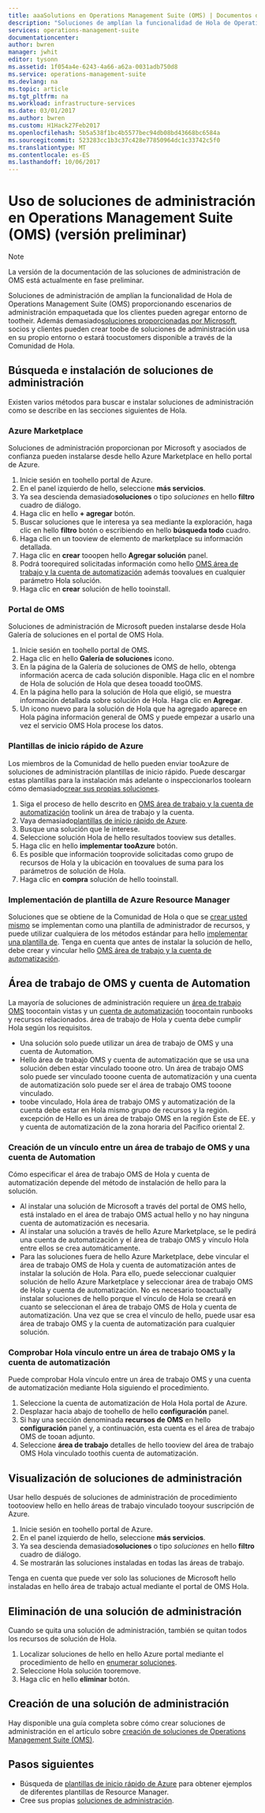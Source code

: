 ```yaml
---
title: aaaSolutions en Operations Management Suite (OMS) | Documentos de Microsoft
description: "Soluciones de amplían la funcionalidad de Hola de Operations Management Suite (OMS) proporcionando escenarios de administración empaquetada que los clientes pueden agregar área de trabajo OMS tootheir.  En este artículo se proporciona información sobre cómo los clientes y asociados pueden crear soluciones personalizadas."
services: operations-management-suite
documentationcenter: 
author: bwren
manager: jwhit
editor: tysonn
ms.assetid: 1f054a4e-6243-4a66-a62a-0031adb750d8
ms.service: operations-management-suite
ms.devlang: na
ms.topic: article
ms.tgt_pltfrm: na
ms.workload: infrastructure-services
ms.date: 03/01/2017
ms.author: bwren
ms.custom: H1Hack27Feb2017
ms.openlocfilehash: 5b5a538f1bc4b5577bec94db08bd43668bc6584a
ms.sourcegitcommit: 523283cc1b3c37c428e77850964dc1c33742c5f0
ms.translationtype: MT
ms.contentlocale: es-ES
ms.lasthandoff: 10/06/2017
---
```

# <a name="working-with-management-solutions-in-operations-management-suite-oms-preview"></a>Uso de soluciones de administración en Operations Management Suite (OMS) (versión preliminar)
> [!NOTE]
> La versión de la documentación de las soluciones de administración de OMS está actualmente en fase preliminar.    
> 
> 

Soluciones de administración de amplían la funcionalidad de Hola de Operations Management Suite (OMS) proporcionando escenarios de administración empaquetada que los clientes pueden agregar entorno de tootheir.  Además demasiado[soluciones proporcionadas por Microsoft](../log-analytics/log-analytics-add-solutions.md), socios y clientes pueden crear toobe de soluciones de administración usa en su propio entorno o estará toocustomers disponible a través de la Comunidad de Hola.

## <a name="finding-and-installing-management-solutions"></a>Búsqueda e instalación de soluciones de administración
Existen varios métodos para buscar e instalar soluciones de administración como se describe en las secciones siguientes de Hola.

### <a name="azure-marketplace"></a>Azure Marketplace
Soluciones de administración proporcionan por Microsoft y asociados de confianza pueden instalarse desde hello Azure Marketplace en hello portal de Azure.

1. Inicie sesión en toohello portal de Azure.
2. En el panel izquierdo de hello, seleccione **más servicios**.
3. Ya sea descienda demasiado**soluciones** o tipo *soluciones* en hello **filtro** cuadro de diálogo.
4. Haga clic en hello **+ agregar** botón.
5. Buscar soluciones que le interesa ya sea mediante la exploración, haga clic en hello **filtro** botón o escribiendo en hello **búsqueda todo** cuadro.
6. Haga clic en un tooview de elemento de marketplace su información detallada.
7. Haga clic en **crear** tooopen hello **Agregar solución** panel.
8. Podrá toorequired solicitadas información como hello [OMS área de trabajo y la cuenta de automatización](#oms-workspace-and-automation-account) además toovalues en cualquier parámetro Hola solución.
9. Haga clic en **crear** solución de hello tooinstall.

### <a name="oms-portal"></a>Portal de OMS
Soluciones de administración de Microsoft pueden instalarse desde Hola Galería de soluciones en el portal de OMS Hola.

1. Inicie sesión en toohello portal de OMS.
2. Haga clic en hello **Galería de soluciones** icono.
3. En la página de la Galería de soluciones de OMS de hello, obtenga información acerca de cada solución disponible. Haga clic en el nombre de Hola de solución de Hola que desea tooadd tooOMS.
4. En la página hello para la solución de Hola que eligió, se muestra información detallada sobre solución de Hola. Haga clic en **Agregar**.
5. Un icono nuevo para la solución de Hola que ha agregado aparece en Hola página información general de OMS y puede empezar a usarlo una vez el servicio OMS Hola procese los datos.

### <a name="azure-quickstart-templates"></a>Plantillas de inicio rápido de Azure
Los miembros de la Comunidad de hello pueden enviar tooAzure de soluciones de administración plantillas de inicio rápido.  Puede descargar estas plantillas para la instalación más adelante o inspeccionarlos toolearn cómo demasiado[crear sus propias soluciones](#creating-a-solution).

1. Siga el proceso de hello descrito en [OMS área de trabajo y la cuenta de automatización](#oms-workspace-and-automation-account) toolink un área de trabajo y la cuenta.
2. Vaya demasiado[plantillas de inicio rápido de Azure](https://azure.microsoft.com/documentation/templates/).  
3. Busque una solución que le interese.
4. Seleccione solución Hola de hello resultados tooview sus detalles.
5. Haga clic en hello **implementar tooAzure** botón.
6. Es posible que información tooprovide solicitadas como grupo de recursos de Hola y la ubicación en toovalues de suma para los parámetros de solución de Hola.
7. Haga clic en **compra** solución de hello tooinstall.

### <a name="deploy-azure-resource-manager-template"></a>Implementación de plantilla de Azure Resource Manager
Soluciones que se obtiene de la Comunidad de Hola o que se [crear usted mismo](#creating-a-solution) se implementan como una plantilla de administrador de recursos, y puede utilizar cualquiera de los métodos estándar para hello [implementar una plantilla de](../azure-resource-manager/resource-group-template-deploy-portal.md).  Tenga en cuenta que antes de instalar la solución de hello, debe crear y vincular hello [OMS área de trabajo y la cuenta de automatización](#oms-workspace-and-automation-account).

## <a name="oms-workspace-and-automation-account"></a>Área de trabajo de OMS y cuenta de Automation
La mayoría de soluciones de administración requiere un [área de trabajo OMS](../log-analytics/log-analytics-manage-access.md) toocontain vistas y un [cuenta de automatización](../automation/automation-security-overview.md#automation-account-overview) toocontain runbooks y recursos relacionados. área de trabajo de Hola y cuenta debe cumplir Hola según los requisitos.

* Una solución solo puede utilizar un área de trabajo de OMS y una cuenta de Automation.  
* Hello área de trabajo OMS y cuenta de automatización que se usa una solución deben estar vinculado tooone otro. Un área de trabajo OMS solo puede ser vinculado tooone cuenta de automatización y una cuenta de automatización solo puede ser el área de trabajo OMS tooone vinculado.
* toobe vinculado, Hola área de trabajo OMS y automatización de la cuenta debe estar en Hola mismo grupo de recursos y la región.  excepción de Hello es un área de trabajo OMS en la región Este de EE. y y cuenta de automatización de la zona horaria del Pacífico oriental 2.

### <a name="creating-a-link-between-an-oms-workspace-and-automation-account"></a>Creación de un vínculo entre un área de trabajo de OMS y una cuenta de Automation
Cómo especificar el área de trabajo OMS de Hola y cuenta de automatización depende del método de instalación de hello para la solución.

* Al instalar una solución de Microsoft a través del portal de OMS hello, está instalado en el área de trabajo OMS actual hello y no hay ninguna cuenta de automatización es necesaria.
* Al instalar una solución a través de hello Azure Marketplace, se le pedirá una cuenta de automatización y el área de trabajo OMS y vínculo Hola entre ellos se crea automáticamente.  
* Para las soluciones fuera de hello Azure Marketplace, debe vincular el área de trabajo OMS de Hola y cuenta de automatización antes de instalar la solución de Hola.  Para ello, puede seleccionar cualquier solución de hello Azure Marketplace y seleccionar área de trabajo OMS de Hola y cuenta de automatización.  No es necesario tooactually instalar soluciones de hello porque el vínculo de Hola se creará en cuanto se seleccionan el área de trabajo OMS de Hola y cuenta de automatización.  Una vez que se crea el vínculo de hello, puede usar esa área de trabajo OMS y la cuenta de automatización para cualquier solución. 

### <a name="verifying-hello-link-between-an-oms-workspace-and-automation-account"></a>Comprobar Hola vínculo entre un área de trabajo OMS y la cuenta de automatización
Puede comprobar Hola vínculo entre un área de trabajo OMS y una cuenta de automatización mediante Hola siguiendo el procedimiento.

1. Seleccione la cuenta de automatización de Hola Hola portal de Azure.
2. Desplazar hacia abajo de toohello de hello **configuración** panel.
3. Si hay una sección denominada **recursos de OMS** en hello **configuración** panel y, a continuación, esta cuenta es el área de trabajo OMS de tooan adjunto.
4. Seleccione **área de trabajo** detalles de hello tooview del área de trabajo OMS Hola vinculado toothis cuenta de automatización.

## <a name="listing-management-solutions"></a>Visualización de soluciones de administración
Usar hello después de soluciones de administración de procedimiento tootooview hello en hello áreas de trabajo vinculado tooyour suscripción de Azure.

1. Inicie sesión en toohello portal de Azure.
2. En el panel izquierdo de hello, seleccione **más servicios**.
3. Ya sea descienda demasiado**soluciones** o tipo *soluciones* en hello **filtro** cuadro de diálogo.
4. Se mostrarán las soluciones instaladas en todas las áreas de trabajo.

Tenga en cuenta que puede ver solo las soluciones de Microsoft hello instaladas en hello área de trabajo actual mediante el portal de OMS Hola.

## <a name="removing-a-management-solution"></a>Eliminación de una solución de administración
Cuando se quita una solución de administración, también se quitan todos los recursos de solución de Hola.  

1. Localizar soluciones de hello en hello Azure portal mediante el procedimiento de hello en [enumerar soluciones](#listing-solutions).
2. Seleccione Hola solución tooremove.
3. Haga clic en hello **eliminar** botón.

## <a name="creating-a-management-solution"></a>Creación de una solución de administración
Hay disponible una guía completa sobre cómo crear soluciones de administración en el artículo sobre [creación de soluciones de Operations Management Suite (OMS)](operations-management-suite-solutions-creating.md). 

## <a name="next-steps"></a>Pasos siguientes
* Búsqueda de [plantillas de inicio rápido de Azure](https://azure.microsoft.com/documentation/templates) para obtener ejemplos de diferentes plantillas de Resource Manager.
* Cree sus propias [soluciones de administración](operations-management-suite-solutions-creating.md).

